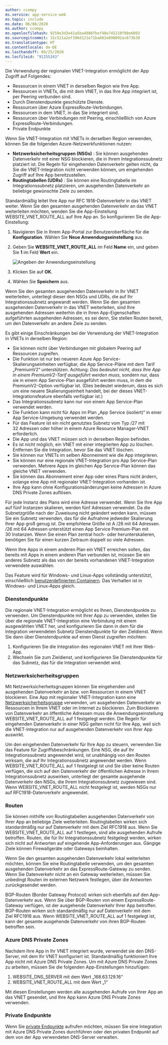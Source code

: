 ```yaml
---
author: ccompy
ms.service: app-service-web
ms.topic: include
ms.date: 06/08/2020
ms.author: ccompy
ms.openlocfilehash: 9259e3d3e41a5ba4986fbef48e745210f80e6093
ms.sourcegitcommit: 32c521a2ef396d121e71ba682e098092ac673b30
ms.translationtype: HT
ms.contentlocale: de-DE
ms.lasthandoff: 09/25/2020
ms.locfileid: "91255243"
---
```

Die Verwendung der regionalen VNET-Integration ermöglicht der App Zugriff auf Folgendes:

* Ressourcen in einem VNET in derselben Region wie Ihre App.
* Ressourcen in VNETs, die mit dem VNET, in das Ihre App integriert ist, per Peering verbunden sind.
* Durch Dienstendpunkte geschützte Dienste.
* Ressourcen über Azure ExpressRoute-Verbindungen.
* Ressourcen in dem VNET, in das Sie integriert sind.
* Ressourcen über Verbindungen mit Peering, einschließlich von Azure ExpressRoute-Verbindungen.
* Private Endpunkte 

Wenn Sie VNET-Integration mit VNETs in derselben Region verwenden, können Sie die folgenden Azure-Netzwerkfunktionen nutzen:

* **Netzwerksicherheitsgruppen (NSGs)** : Sie können ausgehenden Datenverkehr mit einer NSG blockieren, die in Ihrem Integrationssubnetz platziert ist. Die Regeln für eingehenden Datenverkehr gelten nicht, da Sie die VNET-Integration nicht verwenden können, um eingehenden Zugriff auf Ihre App bereitzustellen.
* **Routingtabellen (UDRs)** : Sie können eine Routingtabelle im Integrationssubnetz platzieren, um ausgehenden Datenverkehr an beliebige gewünschte Ziele zu senden.

Standardmäßig leitet Ihre App nur RFC 1918-Datenverkehr in das VNET weiter. Wenn Sie den gesamten ausgehenden Datenverkehr an das VNET weiterleiten möchten, wenden Sie die App-Einstellung WEBSITE_VNET_ROUTE_ALL auf Ihre App an. So konfigurieren Sie die App-Einstellung:

1. Navigieren Sie in Ihrem App-Portal zur Benutzeroberfläche für die **Konfiguration**. Wählen Sie **Neue Anwendungseinstellung** aus.
1. Geben Sie **WEBSITE_VNET_ROUTE_ALL** im Feld **Name** ein, und geben Sie **1** im Feld **Wert** ein.

   ![Angeben der Anwendungseinstellung][4]

1. Klicken Sie auf **OK**.
1. Wählen Sie **Speichern** aus.

Wenn Sie den gesamten ausgehenden Datenverkehr in Ihr VNET weiterleiten, unterliegt dieser den NSGs und UDRs, die auf Ihr Integrationssubnetz angewandt werden. Wenn Sie den gesamten ausgehenden Datenverkehr in das VNET weiterleiten, sind Ihre ausgehenden Adressen weiterhin die in Ihren App-Eigenschaften aufgeführten ausgehenden Adressen, es sei denn, Sie stellen Routen bereit, um den Datenverkehr an andere Ziele zu senden.

Es gibt einige Einschränkungen bei der Verwendung der VNET-Integration in VNETs in derselben Region:

* Sie können nicht über Verbindungen mit globalem Peering auf Ressourcen zugreifen.
* Die Funktion ist nur bei neueren Azure App Service-Skalierungseinheiten verfügbar, die App Service-Pläne mit dem Tarif „PremiumV2“ unterstützen. Achtung: *Das bedeutet nicht, dass Ihre App in einem PremiumV2-Tarif ausgeführt werden muss*, sondern nur, dass sie in einem App Service-Plan ausgeführt werden muss, in dem die PremiumV2-Option verfügbar ist. (Dies bedeutet wiederum, dass es sich um eine neuere Skalierungseinheit handelt, bei der dieses VNET-Integrationsfeature ebenfalls verfügbar ist.)
* Das Integrationssubnetz kann nur von einem App Service-Plan verwendet werden.
* Die Funktion kann nicht für Apps im Plan „App Service (isoliert)“ in einer App Service-Umgebung verwendet werden.
* Für das Feature ist ein nicht genutztes Subnetz vom Typ /27 mit 32 Adressen oder höher in einem Azure Resource Manager-VNET erforderlich.
* Die App und das VNET müssen sich in derselben Region befinden.
* Es ist nicht möglich, ein VNET mit einer integrierten App zu löschen. Entfernen Sie die Integration, bevor Sie das VNET löschen.
* Sie können nur VNETs im selben Abonnement wie die App integrieren.
* Sie können nur eine regionale VNET-Integration pro App Service-Plan verwenden. Mehrere Apps im gleichen App Service-Plan können das gleiche VNET verwenden.
* Sie können das Abonnement einer App oder eines Plans nicht ändern, solange eine App mit regionaler VNET-Integration vorhanden ist.
* Ihre App kann ohne Konfigurationsänderungen keine Adressen in Azure DNS Private Zones auflösen.

Für jede Instanz des Plans wird eine Adresse verwendet. Wenn Sie Ihre App auf fünf Instanzen skalieren, werden fünf Adressen verwendet. Da die Subnetzgröße nach der Zuweisung nicht geändert werden kann, müssen Sie ein Subnetz verwenden, das für die Aufnahme jedweder Skalierung Ihrer App groß genug ist. Die empfohlene Größe ist A /26 mit 64 Adressen. /26 mit 64 Adressen unterstützt einen App Service Premium-Plan mit 30 Instanzen. Wenn Sie einen Plan zentral hoch- oder herunterskalieren, benötigen Sie für einen kurzen Zeitraum doppelt so viele Adressen.

Wenn Ihre Apps in einem anderen Plan ein VNET erreichen sollen, das bereits mit Apps in einem anderen Plan verbunden ist, müssen Sie ein anderes Subnetz als das von der bereits vorhandenen VNET-Integration verwendete auswählen.

Das Feature wird für Windows- und Linux-Apps vollständig unterstützt, einschließlich [benutzerdefinierten Containern](../articles/app-service/quickstart-custom-container.md). Das Verhalten ist in Windows- und Linux-Apps gleich.

### <a name="service-endpoints"></a>Dienstendpunkte

Die regionale VNET-Integration ermöglicht es Ihnen, Dienstendpunkte zu verwenden. Um Dienstendpunkte mit Ihrer App zu verwenden, stellen Sie über die regionale VNET-Integration eine Verbindung mit einem ausgewählten VNET her, und konfigurieren Sie dann in dem für die Integration verwendeten Subnetz Dienstendpunkte für den Zieldienst. Wenn Sie dann über Dienstendpunkte auf einen Dienst zugreifen möchten:

1. Konfigurieren Sie die Integration des regionalen VNET mit Ihrer Web-App.
1. Wechseln Sie zum Zieldienst, und konfigurieren Sie Dienstendpunkte für das Subnetz, das für die Integration verwendet wird.

### <a name="network-security-groups"></a>Netzwerksicherheitsgruppen

Mit Netzwerksicherheitsgruppen können Sie eingehenden und ausgehenden Datenverkehr an bzw. von Ressourcen in einem VNET blockieren. Eine App mit regionaler VNET-Integration kann eine [Netzwerksicherheitsgruppe][VNETnsg] verwenden, um ausgehenden Datenverkehr an Ressourcen in Ihrem VNET oder im Internet zu blockieren. Zum Blockieren von Datenverkehr an öffentliche Adressen muss die Anwendungseinstellung WEBSITE_VNET_ROUTE_ALL auf 1 festgelegt werden. Die Regeln für eingehenden Datenverkehr in einer NSG gelten nicht für Ihre App, weil sich die VNET-Integration nur auf ausgehenden Datenverkehr von Ihrer App auswirkt.

Um den eingehenden Datenverkehr für Ihre App zu steuern, verwenden Sie das Feature für Zugriffsbeschränkungen. Eine NSG, die auf Ihr Integrationssubnetz angewendet wird, ist unabhängig von den Routen wirksam, die auf Ihr Integrationssubnetz angewendet werden. Wenn WEBSITE_VNET_ROUTE_ALL auf 1 festgelegt ist und Sie über keine Routen verfügen, die sich auf den Datenverkehr der öffentlichen Adresse in Ihrem Integrationssubnetz auswirken, unterliegt der gesamte ausgehende Datenverkehr den NSGs, die Ihrem Integrationssubnetz zugewiesen sind. Wenn WEBSITE_VNET_ROUTE_ALL nicht festgelegt ist, werden NSGs nur auf RFC1918-Datenverkehr angewendet.

### <a name="routes"></a>Routen

Sie können mithilfe von Routingtabellen ausgehenden Datenverkehr von Ihrer App an beliebige Ziele weiterleiten. Routingtabellen wirken sich standardmäßig nur auf Datenverkehr mit dem Ziel RFC1918 aus. Wenn Sie WEBSITE_VNET_ROUTE_ALL auf 1 festlegen, sind alle ausgehenden Aufrufe betroffen. Routen, die für Ihr Integrationssubnetz festgelegt werden, wirken sich nicht auf Antworten auf eingehende App-Anforderungen aus. Gängige Ziele können Firewallgeräte oder Gateways beinhalten.

Wenn Sie den gesamten ausgehenden Datenverkehr lokal weiterleiten möchten, können Sie eine Routingtabelle verwenden, um den gesamten ausgehenden Datenverkehr an das ExpressRoute-Gateway zu senden. Wenn Sie Datenverkehr nicht an ein Gateway weiterleiten, müssen Sie unbedingt Routen im externen Netzwerk festlegen, über die Antworten zurückgesendet werden.

BGP-Routen (Border Gateway Protocol) wirken sich ebenfalls auf den App-Datenverkehr aus. Wenn Sie über BGP-Routen von einem ExpressRoute-Gateway verfügen, ist der ausgehende Datenverkehr Ihrer App betroffen. BGP-Routen wirken sich standardmäßig nur auf Datenverkehr mit dem Ziel RFC1918 aus. Wenn WEBSITE_VNET_ROUTE_ALL auf 1 festgelegt ist, kann der gesamte ausgehende Datenverkehr von ihren BGP-Routen betroffen sein.

### <a name="azure-dns-private-zones"></a>Azure DNS Private Zones 

Nachdem Ihre App in Ihr VNET integriert wurde, verwendet sie den DNS-Server, mit dem Ihr VNET konfiguriert ist. Standardmäßig funktioniert Ihre App nicht mit Azure DNS Private Zones. Um mit Azure DNS Private Zones zu arbeiten, müssen Sie die folgenden App-Einstellungen hinzufügen:

1. WEBSITE_DNS_SERVER mit dem Wert „168.63.129.16“ 
1. WEBSITE_VNET_ROUTE_ALL mit dem Wert „1“

Mit diesen Einstellungen werden alle ausgehenden Aufrufe von Ihrer App an das VNET gesendet, und Ihre App kann Azure DNS Private Zones verwenden.

### <a name="private-endpoints"></a>Private Endpunkte

Wenn Sie [private Endpunkte][privateendpoints] aufrufen möchten, müssen Sie eine Integration mit Azure DNS Private Zones durchführen oder den privaten Endpunkt auf dem von der App verwendeten DNS-Server verwalten. 

<!--Image references-->
[4]: ../includes/media/web-sites-integrate-with-vnet/vnetint-appsetting.png

<!--Links-->
[VNETnsg]: https://docs.microsoft.com/azure/virtual-network/security-overview/
[privateendpoints]: https://docs.microsoft.com/azure/app-service/networking/private-endpoint
